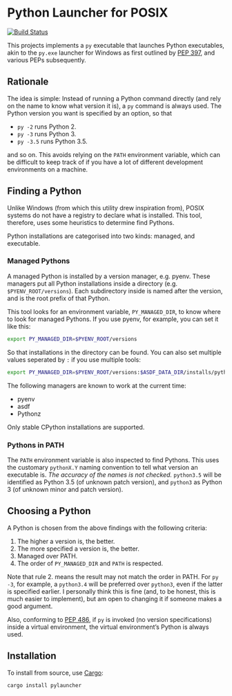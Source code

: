 # Python Launcher for POSIX

[![Build Status](https://travis-ci.com/uranusjr/pylauncher-posix.svg?branch=master)](https://travis-ci.com/uranusjr/pylauncher-posix)

This projects implements a `py` executable that launches Python executables, akin to the `py.exe` launcher for Windows as first outlined by [PEP 397], and various PEPs subsequently.

[PEP 397]: https://www.python.org/dev/peps/pep-0397/


## Rationale

The idea is simple: Instead of running a Python command directly (and rely on the name to know what version it is), a `py` command is always used. The Python version you want is specified by an option, so that

* `py -2` runs Python 2.
* `py -3` runs Python 3.
* `py -3.5` runs Python 3.5.

and so on. This avoids relying on the `PATH` environment variable, which can be difficult to keep track of if you have a lot of different development environments on a machine.


## Finding a Python

Unlike Windows (from which this utility drew inspiration from), POSIX systems do not have a registry to declare what is installed. This tool, therefore, uses some heuristics to determine find Pythons.

Python installations are categorised into two kinds: managed, and executable.

### Managed Pythons

A managed Python is installed by a version manager, e.g. pyenv. These managers put all Python installations inside a directory (e.g. `$PYENV_ROOT/versions`). Each subdirectory inside is named after the version, and is the root prefix of that Python.

This tool looks for an environment variable, `PY_MANAGED_DIR`, to know where to look for managed Pythons. If you use pyenv, for example, you can set it like this:

```bash
export PY_MANAGED_DIR=$PYENV_ROOT/versions
```

So that installations in the directory can be found. You can also set multiple values seperated by `:` if you use multiple tools:

```bash
export PY_MANAGED_DIR=$PYENV_ROOT/versions:$ASDF_DATA_DIR/installs/python
```

The following managers are known to work at the current time:

* pyenv
* asdf
* Pythonz

Only stable CPython installations are supported.


### Pythons in PATH

The `PATH` environment variable is also inspected to find Pythons. This uses the customary `pythonX.Y` naming convention to tell what version an executable is. *The accuracy of the names is not checked.* `python3.5` will be identified as Python 3.5 (of unknown patch version), and `python3` as Python 3 (of unknown minor and patch version).


## Choosing a Python

A Python is chosen from the above findings with the following criteria:

1. The higher a version is, the better.
2. The more specified a version is, the better.
3. Managed over PATH.
4. The order of `PY_MANAGED_DIR` and `PATH` is respected.

Note that rule 2. means the result may not match the order in PATH. For `py -3`, for example, a `python3.4` will be preferred over `python3`, even if the latter is specified earlier. I personally think this is fine (and, to be honest, this is much easier to implement), but am open to changing it if someone makes a good argument.

Also, conforming to [PEP 486], if `py` is invoked (no version specifications) inside a virtual environment, the virtual environment’s Python is always used.

[PEP 486]: https://www.python.org/dev/peps/pep-0486/


## Installation

To install from source, use [Cargo](https://crates.io/):

    cargo install pylauncher
